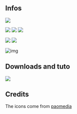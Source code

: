 ## Infos
[![](https://img.shields.io/github/languages/top/baramex/flashes-messages-js?style=for-the-badge)]()

[![](https://img.shields.io/github/downloads/baramex/flashes-messages-js/total.svg?style=for-the-badge)](https://github.com/baramex/flashes-messages-js/releases/)
[![](https://img.shields.io/github/v/release/baramex/flashes-messages-js.svg?style=for-the-badge&label=last%20release)](https://github.com/baramex/flashes-messages-js/releases/latest/)
[![](https://img.shields.io/github/release-date/baramex/flashes-messages-js.svg?style=for-the-badge&label=last%20release%20date)](https://github.com/baramex/flashes-messages-js/releases/latest/)

[![](https://img.shields.io/github/license/baramex/flashes-messages-js.svg?style=for-the-badge)](https://choosealicense.com/licenses/lgpl-3.0/)
[![](https://img.shields.io/badge/author-baramex-red?style=for-the-badge)](https://github.com/baramex/)

![img](https://user-images.githubusercontent.com/47333747/131180968-900589a9-69ea-4850-9839-a10cc130eb9d.PNG)

## Downloads and tuto
[![](https://img.shields.io/github/v/release/baramex/flashes-messages-js.svg?style=for-the-badge&label=last%20release)](https://github.com/baramex/flashes-messages-js/releases/latest/)

## Credits
The icons come from [paomedia](https://github.com/paomedia)
